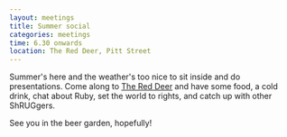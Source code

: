 ```yaml
---
layout: meetings
title: Summer social
categories: meetings
time: 6.30 onwards
location: The Red Deer, Pitt Street
---
```


Summer's here and the weather's too nice to sit inside and do
presentations. Come along to [The Red Deer](http://www.red-deer-sheffield.co.uk/)
and have some food, a cold drink, chat about Ruby, set the world to rights, and catch up
with other ShRUGgers.

See you in the beer garden, hopefully!

